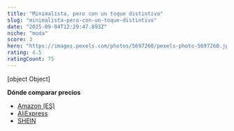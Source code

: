 ```yaml
---
title: "Minimalista, pero con un toque distintivo"
slug: "minimalista-pero-con-un-toque-distintivo"
date: "2025-09-04T12:29:47.893Z"
niche: "moda"
score: 3
hero: "https://images.pexels.com/photos/5697260/pexels-photo-5697260.jpeg?auto=compress&cs=tinysrgb&fit=crop&h=627&w=1200&auto=compress&cs=tinysrgb&w=1024&h=576&fit=crop"
rating: 4.5
ratingCount: 75
---
```


[object Object]

**Dónde comparar precios**
- [Amazon (ES)](https://www.amazon.es/s?k=Minimalista%2C+pero+con+un+toque+distintivo&language=es_ES&tag=teknovashop25-21)
- [AliExpress](https://es.aliexpress.com/wholesale?SearchText=Minimalista%2C+pero+con+un+toque+distintivo)
- [SHEIN](https://es.shein.com/pdsearch?keyword=Minimalista%2C+pero+con+un+toque+distintivo)
